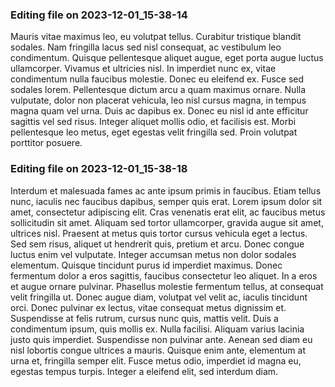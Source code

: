 

### Editing file on 2023-12-01_15-38-14

Mauris vitae maximus leo, eu volutpat tellus. Curabitur tristique blandit sodales. Nam fringilla lacus sed nisl consequat, ac vestibulum leo condimentum. Quisque pellentesque aliquet augue, eget porta augue luctus ullamcorper. Vivamus et ultricies nisl. In imperdiet nunc ex, vitae condimentum nulla faucibus molestie. Donec eu eleifend ex. Fusce sed sodales lorem.
Pellentesque dictum arcu a quam maximus ornare. Nulla vulputate, dolor non placerat vehicula, leo nisl cursus magna, in tempus magna quam vel urna. Duis ac dapibus ex. Donec eu nisl id ante efficitur sagittis vel sed risus. Integer aliquet mollis odio, et facilisis est. Morbi pellentesque leo metus, eget egestas velit fringilla sed. Proin volutpat porttitor posuere.




### Editing file on 2023-12-01_15-38-18

Interdum et malesuada fames ac ante ipsum primis in faucibus. Etiam tellus nunc, iaculis nec faucibus dapibus, semper quis erat. Lorem ipsum dolor sit amet, consectetur adipiscing elit. Cras venenatis erat elit, ac faucibus metus sollicitudin sit amet. Aliquam sed tortor ullamcorper, gravida augue sit amet, ultrices nisl. Praesent at metus quis tortor cursus vehicula eget a lectus. Sed sem risus, aliquet ut hendrerit quis, pretium et arcu. Donec congue luctus enim vel vulputate. Integer accumsan metus non dolor sodales elementum. Quisque tincidunt purus id imperdiet maximus. Donec fermentum dolor a eros sagittis, faucibus consectetur leo aliquet. In a eros et augue ornare pulvinar. Phasellus molestie fermentum tellus, at consequat velit fringilla ut. Donec augue diam, volutpat vel velit ac, iaculis tincidunt orci. Donec pulvinar ex lectus, vitae consequat metus dignissim et. Suspendisse at felis rutrum, cursus nunc quis, mattis velit.
Duis a condimentum ipsum, quis mollis ex. Nulla facilisi. Aliquam varius lacinia justo quis imperdiet. Suspendisse non pulvinar ante. Aenean sed diam eu nisl lobortis congue ultrices a mauris. Quisque enim ante, elementum at urna et, fringilla semper elit. Fusce metus odio, imperdiet id magna eu, egestas tempus turpis. Integer a eleifend elit, sed interdum diam.


